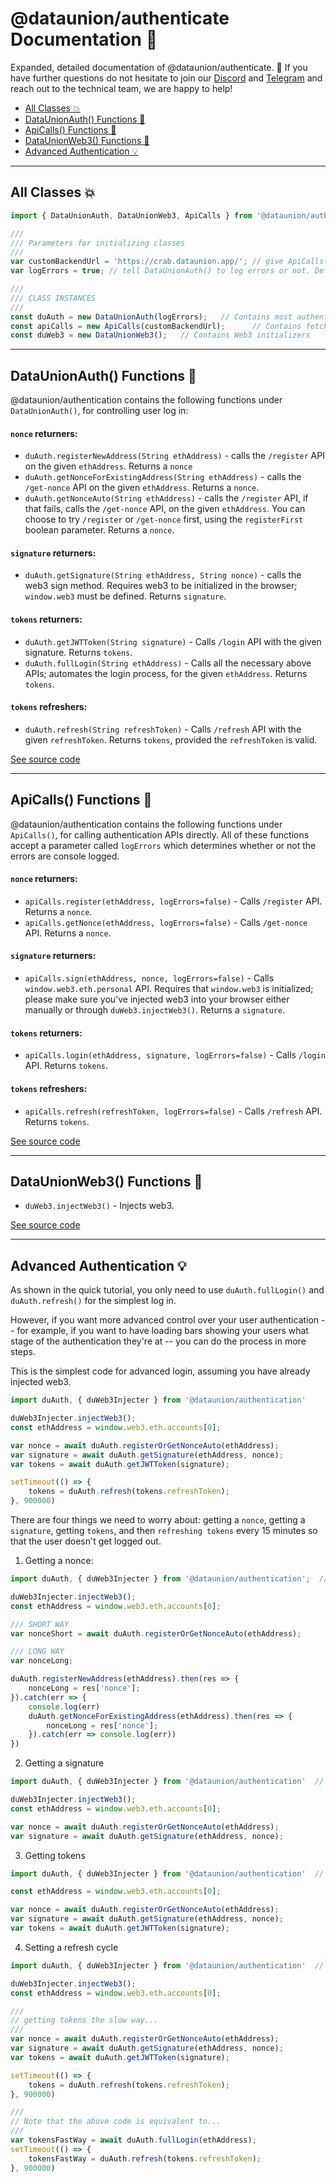 # @dataunion/authenticate Documentation 🌸

Expanded, detailed documentation of @dataunion/authenticate. 🌸 If you have further questions do not hesitate to join our [Discord](https://discord.gg/4c8puCNqrR) and [Telegram](https://t.me/dataunionapp) and reach out to the technical team, we are happy to help!

- [All Classes 💥](#all-classes)
- [DataUnionAuth() Functions 🦚](#dataunionauth-functions)
- [ApiCalls() Functions 🐝](#apicalls-functions)
- [DataUnionWeb3() Functions 🌻](#dataunionweb3-functions)
- [Advanced Authentication 💡](#advanced-authentication)

---

## All Classes 💥

```javascript 
import { DataUnionAuth, DataUnionWeb3, ApiCalls } from '@dataunion/authentication'

///
/// Parameters for initializing classes
///
var customBackendUrl = 'https://crab.dataunion.app/'; // give ApiCalls() a backend url value. This is the default value if no parameter is passed.
var logErrors = true; // tell DataUnionAuth() to log errors or not. Default value is false.

///
/// CLASS INSTANCES 
///
const duAuth = new DataUnionAuth(logErrors);   // Contains most authentication functions.
const apiCalls = new ApiCalls(customBackendUrl);      // Contains fetch API calls to authentication endpoints.
const duWeb3 = new DataUnionWeb3();   // Contains Web3 initializers 
```

---

## DataUnionAuth() Functions 🦚

@dataunion/authentication contains the following functions under `DataUnionAuth()`, for controlling user log in:

#### `nonce` returners: 
- `duAuth.registerNewAddress(String ethAddress)` - calls the `/register` API on the given `ethAddress`. Returns a `nonce`
- `duAuth.getNonceForExistingAddress(String ethAddress)` - calls the `/get-nonce` API on the given `ethAddress`. Returns a `nonce`.
- `duAuth.getNonceAuto(String ethAddress)` - calls the `/register` API, if that fails, calls the `/get-nonce` API, on the given `ethAddress`. You can choose to try `/register` or `/get-nonce` first, using the `registerFirst` boolean parameter. Returns a `nonce`.

#### `signature` returners:
- `duAuth.getSignature(String ethAddress, String nonce)` - calls the web3 sign method. Requires web3 to be initialized in the browser; `window.web3` must be defined. Returns `signature`.

#### `tokens` returners:
- `duAuth.getJWTToken(String signature)` - Calls `/login` API with the given signature. Returns `tokens`.
- `duAuth.fullLogin(String ethAddress)` - Calls all the necessary above APIs; automates the login process, for the given `ethAddress`. Returns `tokens`.

#### `tokens` refreshers:
- `duAuth.refresh(String refreshToken)` - Calls `/refresh` API with the given `refreshToken`. Returns `tokens`, provided the `refreshToken` is valid. 

[See source code](https://github.com/DataUnion-app/authentication/pulls/src/main.js)

---

## ApiCalls() Functions 🐝

@dataunion/authentication contains the following functions under `ApiCalls()`, for calling authentication APIs directly. All of these functions accept a parameter called `logErrors` which determines whether or not the errors are console logged.

#### `nonce` returners: 
- `apiCalls.register(ethAddress, logErrors=false)` - Calls `/register` API. Returns a `nonce`.
- `apiCalls.getNonce(ethAddress, logErrors=false)` - Calls `/get-nonce` API. Returns a `nonce`.

#### `signature` returners:
- `apiCalls.sign(ethAddress, nonce, logErrors=false)` - Calls `window.web3.eth.personal` API. Requires that `window.web3` is initialized; please make sure you've injected web3 into your browser either manually or through `duWeb3.injectWeb3()`. Returns a `signature`.

#### `tokens` returners:
- `apiCalls.login(ethAddress, signature, logErrors=false)` - Calls `/login` API. Returns `tokens`.

#### `tokens` refreshers: 
- `apiCalls.refresh(refreshToken, logErrors=false)` - Calls `/refresh` API. Returns `tokens`.

[See source code](https://github.com/DataUnion-app/authentication/pulls/src/api.js)

---

## DataUnionWeb3() Functions 🌻

- `duWeb3.injectWeb3()` - Injects web3.

[See source code](https://github.com/DataUnion-app/authentication/pulls/src/loadWeb3.js)

---

## Advanced Authentication 💡

As shown in the quick tutorial, you only need to use `duAuth.fullLogin()` and `duAuth.refresh()` for the simplest log in. 

However, if you want more advanced control over your user authentication -- for example, if you want to have loading bars showing your users what stage of the authentication they're at -- you can do the process in more steps.

This is the simplest code for advanced login, assuming you have already injected web3.

```javascript
import duAuth, { duWeb3Injecter } from '@dataunion/authentication'

duWeb3Injecter.injectWeb3();
const ethAddress = window.web3.eth.accounts[0];

var nonce = await duAuth.registerOrGetNonceAuto(ethAddress);
var signature = await duAuth.getSignature(ethAddress, nonce);
var tokens = await duAuth.getJWTToken(signature);

setTimeout(() => {
    tokens = duAuth.refresh(tokens.refreshToken);
}, 900000)  
```

There are four things we need to worry about: getting a `nonce`, getting a `signature`, getting `tokens`, and then `refreshing tokens` every 15 minutes so that the user doesn't get logged out.

1. Getting a nonce: 

```javascript
import duAuth, { duWeb3Injecter } from '@dataunion/authentication';  // duAuth is instance of DataUnionAuth()

duWeb3Injecter.injectWeb3();
const ethAddress = window.web3.eth.accounts[0];

/// SHORT WAY
var nonceShort = await duAuth.registerOrGetNonceAuto(ethAddress);

/// LONG WAY
var nonceLong;

duAuth.registerNewAddress(ethAddress).then(res => {
    nonceLong = res['nonce'];
}).catch(err => {
    console.log(err)
    duAuth.getNonceForExistingAddress(ethAddress).then(res => {
        nonceLong = res['nonce'];
    }).catch(err => console.log(err))
})
```

2. Getting a signature

```javascript 
import duAuth, { duWeb3Injecter } from '@dataunion/authentication'  // duAuth is instance of DataUnionAuth()

duWeb3Injecter.injectWeb3();
const ethAddress = window.web3.eth.accounts[0];

var nonce = await duAuth.registerOrGetNonceAuto(ethAddress);
var signature = await duAuth.getSignature(ethAddress, nonce);
```

3. Getting tokens

```javascript
import duAuth, { duWeb3Injecter } from '@dataunion/authentication'  // duAuth is instance of DataUnionAuth()

const ethAddress = window.web3.eth.accounts[0];

var nonce = await duAuth.registerOrGetNonceAuto(ethAddress);
var signature = await duAuth.getSignature(ethAddress, nonce);
var tokens = await duAuth.getJWTToken(signature);
```

4. Setting a refresh cycle
```javascript
import duAuth, { duWeb3Injecter } from '@dataunion/authentication'  // duAuth is instance of DataUnionAuth()

duWeb3Injecter.injectWeb3();
const ethAddress = window.web3.eth.accounts[0];

///
// getting tokens the slow way...
///
var nonce = await duAuth.registerOrGetNonceAuto(ethAddress);
var signature = await duAuth.getSignature(ethAddress, nonce);
var tokens = await duAuth.getJWTToken(signature);

setTimeout(() => {
    tokens = duAuth.refresh(tokens.refreshToken);
}, 900000)  

///
// Note that the above code is equivalent to...
///
var tokensFastWay = await duAuth.fullLogin(ethAddress);
setTimeout(() => {
    tokensFastWay = duAuth.refresh(tokens.refreshToken);
}, 900000) 
```